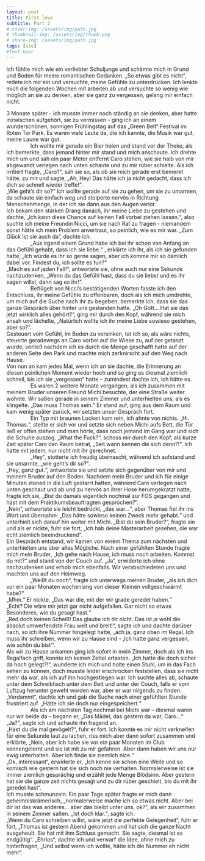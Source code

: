 ```yaml
---
layout: post
title: First love
subtitle: Part 2
# cover-img: /assets/img/path.jpg
# thumbnail-img: /assets/img/thumb.png
# share-img: /assets/img/path.jpg
tags: [sie]
#Text hier
---
```

Ich fühlte mich wie ein verliebter Schuljunge und schämte mich in Grund und Boden für meine romantischen Gedanken. „So etwas gibt es nicht“, redete ich mir ein und versuchte, meine Gefühle zu unterdrücken.
Ich lenkte mich die folgenden Wochen mit arbeiten ab und versuchte so wenig wie möglich an sie zu denken, aber sie ganz zu vergessen, gelang mir einfach nicht.

3 Monate später - ich musste immer noch ständig an sie denken, aber hatte inzwischen aufgehört, sie zu vermissen - ging ich an einem wunderschönen, sonnigen Frühlingstag auf das „Green Belt“ Festival im Roten Tor Park. Es waren viele Leute da, die ich kannte, die Musik war gut, meine Laune war gut.\
&nbsp;&nbsp;&nbsp;&nbsp;&nbsp;&nbsp;&nbsp;&nbsp;&nbsp;&nbsp;&nbsp;&nbsp;&nbsp;&nbsp;&nbsp;&nbsp;Ich wollte mir gerade ein Bier holen und stand vor der Theke, als ich bemerkte, dass jemand hinter mir stand und mich anschaute. Ich drehte mich um und sah ein paar Meter entfernt Caro stehen, wie sie halb von mir abgewandt verlegen nach unten schaute und zu mir rüber schielte. Als ich irritiert fragte, „Caro?“, sah sie so, als ob sie mich gerade erst bemerkt hätte, zu mir und sagte, „Ah, Hey! Das hätte ich ja nicht gedacht, dass ich dich so schnell wieder treffe!“.\
„Wie geht’s dir so?“ Ich wollte gerade auf sie zu gehen, um sie zu umarmen, da schaute sie einfach weg und stolperte nervös in Richtung Menschenmenge, in der ich sie dann aus den Augen verlor.\
Ich bekam den starken Drang danach, ihr meine Liebe zu gestehen und dachte, „Ich kann diese Chance auf keinen Fall vorbei ziehen lassen.“, also suchte ich meine Freundin Nicci, um sie nach Rat zu fragen - niemandem sonst hätte ich mein Problem anvertraut, so peinlich, wie es mir war. „Zum Glück ist sie auch da“, dachte ich.\
&nbsp;&nbsp;&nbsp;&nbsp;&nbsp;&nbsp;&nbsp;&nbsp;&nbsp;&nbsp;&nbsp;&nbsp;&nbsp;&nbsp;&nbsp;&nbsp;„Aus irgend einem Grund habe ich bei ihr schon von Anfang an das Gefühl gehabt, dass ich sie liebe.“ , erklärte ich ihr, als ich sie gefunden hatte, „Ich würde es ihr so gerne sagen, aber ich komme mir so dämlich dabei vor. Findest du, ich sollte es tun?“\
„Mach es auf jeden Fall!“, antwortete sie, ohne auch nur eine Sekunde nachzudenken, „Wenn du das Gefühl hast, dass du sie liebst und es ihr sagen willst, dann sag es ihr!“.\
&nbsp;&nbsp;&nbsp;&nbsp;&nbsp;&nbsp;&nbsp;&nbsp;&nbsp;&nbsp;&nbsp;&nbsp;&nbsp;&nbsp;&nbsp;&nbsp;Beflügelt von Nicci’s bestätigenden Worten fasste ich den Entschluss, ihr meine Gefühle zu offenbaren, doch als ich mich umdrehte, um mich auf die Suche nach ihr zu begeben, bemerkte ich, dass sie das ganze Gespräch über hinter uns gestanden hatte. „Oh Gott… Hat sie das jetzt wirklich alles gehört?“, ging mir durch den Kopf, während sie mich ansah und lächelte, „Natürlich wollte ich ihr meine Liebe sowieso gestehen, aber so?“.\
Gesteuert vom Gefühl, im Boden zu versinken, tat ich so, als wäre nichts, steuerte geradewegs an Caro vorbei auf die Wiese zu, auf der getanzt wurde, verließ nachdem ich es durch die Menge geschafft hatte auf der anderen Seite den Park und machte mich zerknirscht auf den Weg nach Hause.\
Von nun an kam jedes Mal, wenn ich an sie dachte, die Erinnerung an diesen peinlichen Moment wieder hoch und so ging es diesmal ziemlich schnell, bis ich sie „vergessen“ hatte – zumindest dachte ich, ich hätte es.\
&nbsp;&nbsp;&nbsp;&nbsp;&nbsp;&nbsp;&nbsp;&nbsp;&nbsp;&nbsp;&nbsp;&nbsp;&nbsp;&nbsp;&nbsp;&nbsp;Es waren 2 weitere Monate vergangen, als ich zusammen mit meinem Bruder unseren Freund Michi besuchte, der eine Straße weiter wohnte. Wir saßen gerade in seinem Zimmer und unterhielten uns, als es klingelte. „Das muss Thomas sein.“ Er stand auf, ging aus dem Raum und kam wenig später zurück, wir setzten unser Gespräch fort.\
&nbsp;&nbsp;&nbsp;&nbsp;&nbsp;&nbsp;&nbsp;&nbsp;&nbsp;&nbsp;&nbsp;&nbsp;&nbsp;&nbsp;&nbsp;&nbsp;Ein Typ mit braunen Locken kam rein, ich ahnte von nichts. „Hi. Thomas.“, stellte er sich vor und setzte sich neben Michi aufs Bett, die Tür ließ er offen stehen und man hörte, dass noch jemand im Gang war und sich die Schuhe auszog. „What the Fuck?“, schoss mir durch den Kopf, als kurze Zeit später Caro den Raum betrat, „Seit wann kennen die sich denn?!“. Ich hatte mit jedem, nur nicht mit ihr gerechnet. \
&nbsp;&nbsp;&nbsp;&nbsp;&nbsp;&nbsp;&nbsp;&nbsp;&nbsp;&nbsp;&nbsp;&nbsp;&nbsp;&nbsp;&nbsp;&nbsp;„Hey“, stotterte ich freudig überrascht, während ich aufstand und sie umarmte, „wie geht’s dir so?“.\
„Hey, ganz gut.“, antwortete sie und setzte sich gegenüber von mir und meinem Bruder auf den Boden.  Nachdem mein Bruder und ich für einige Minuten stoned in die Luft gestarrt hatten, während Caro verlegen nach unten geschaut und ab und zu nervös an ihrer Hose herumgekratzt hatte, fragte ich sie, „Bist du damals eigentlich nochmal zur FOS gegangen und hast mit dem Praktikumsbeauftragten gesprochen?“.\
„Nein“, antwortete sie leicht bedrückt, „das war…“, aber Thomas fiel ihr ins Wort und übernahm: „Das hätte sowieso keinen Zweck mehr gehabt.“ und unterhielt sich darauf hin weiter mit Michi. „Bist du sein Bruder?“, fragte sie und als er nickte, fuhr sie fort, „Ich hab deine Masterarbeit gesehen, die war echt ziemlich beeindruckend“.\
Ein Gespräch entstand, wir kamen von einem Thema zum nächsten und unterhielten uns über alles Mögliche.  Nach einer gefühlten Stunde fragte mich mein Bruder, „Ich gehe nach Hause, ich muss noch arbeiten. Kommst du mit?“ und stand von der Couch auf. „Ja“, erwiderte ich ohne nachzudenken und erhob mich ebenfalls. Wir verabschiedeten uns und machten uns auf den Heimweg.\
&nbsp;&nbsp;&nbsp;&nbsp;&nbsp;&nbsp;&nbsp;&nbsp;&nbsp;&nbsp;&nbsp;&nbsp;&nbsp;&nbsp;&nbsp;&nbsp;„Weißt du noch“, fragte ich unterwegs meinen Bruder, „als ich dich vor ein paar Monaten wochenlang von dieser Kleinen vollgeschwärmt habe?“\
„Mhm.“ Er nickte. „Das war die, mit der wir grade geredet haben.“\
„Echt? Die wäre mir jetzt gar nicht aufgefallen. Gar nicht so etwas Besonderes, wie du gesagt hast.“\
„Red doch keinen Scheiß! Das glaube ich dir nicht. Das ist ja wohl die absolut umwerfendste Frau weit und breit!“, sagte ich und dachte darüber nach, so ich ihre Nummer hingelegt hatte, „ach ja, ganz oben im Regal. Ich muss ihr schreiben, wenn wir zu Hause sind - ‚Ich hatte ganz vergessen, wie schön du bist‘“.\
Als wir zu Hause ankamen ging ich sofort in mein Zimmer, doch als ich ins Regalfach griff, konnte ich keinen Zettel ertasten. „Ich hatte die doch sicher da hoch gelegt?!“, wunderte ich mich und holte einen Stuhl, um in das Fach sehen zu können, doch musste leider erschrocken feststellen, dass sie nicht mehr da war, als ich auf ihn hochgestiegen war. Ich suchte alles ab, schaute unter dem Schreibtisch unter dem Bett und unter der Couch, falls er vom Luftzug herunter geweht worden war, aber er war nirgends zu finden. „Verdammt“, dachte ich und gab die Suche nach einer gefühlten Stunde frustriert auf. „Hätte ich sie doch nur eingespeichert.“\
&nbsp;&nbsp;&nbsp;&nbsp;&nbsp;&nbsp;&nbsp;&nbsp;&nbsp;&nbsp;&nbsp;&nbsp;&nbsp;&nbsp;&nbsp;&nbsp;Als ich am nächsten Tag nochmal bei Michi war – diesmal waren nur wir beide da – begann er, „Das Mädel, das gestern da war, Caro…“\
„Ja?“, sagte ich und schaute ihn fragend an.\
„Hast du die mal gevögelt?“, fuhr er fort. Ich konnte es mir nicht verkneifen für eine Sekunde laut zu lachen, riss mich aber dann sofort zusammen und erklärte, „Nein, aber ich habe sie vor ein paar Monaten im Club kennengelernt und sie ist mit zu mir gefahren. Aber dann haben wir uns nur ewig unterhalten. Aber ich finde sie ziemlich nice.“\
„Ok, interessant“, erwiderte er, „Ich kenne sie schon eine Weile und so komisch wie gestern hat sie sich noch nie verhalten. Normalerweise ist sie immer ziemlich gesprächig und erzählt jede Menge Blödsinn. Aber gestern hat sie die ganze zeit nichts gesagt und zu dir rüber geschielt, bis du mit ihr geredet hast“.\
Ich musste schmunzeln. Ein paar Tage später fragte er mich dann geheimniskrämerisch, „normalerweise mache ich so etwas nicht. Aber bei dir ist das was anderes… aber das bleibt unter uns, ok?“, als wir zusammen in seinem Zimmer saßen.
„Ist doch klar.“, sagte ich.\
„Wenn du Caro schreiben willst, wäre jetzt die perfekte Gelegenheit“, fuhr er fort, „Thomas ist gestern Abend gekommen und hat sich die ganze Nacht ausgeheult. Sie hat mit ihm Schluss gemacht. Sie sagte, diesmal ist es endgültig“.
„Ehrlos“, dachte ich und verwarf die Idee, ohne mich zu hinterfragen, „Und selbst wenn ich wollte, hätte ich die Nummer eh nicht mehr“.